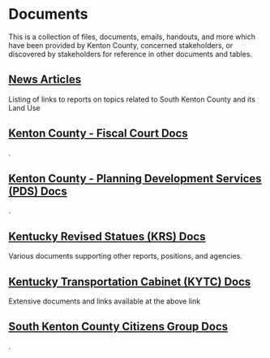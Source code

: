 # Documents  
This is a collection of files, documents, emails, handouts, and more which have been provided by Kenton County, concerned stakeholders, or discovered by stakeholders for reference in other documents and tables.  


## [News Articles](/info/docs/_news_articles.md)
Listing of links to reports on topics related to South Kenton County and its Land Use


## [Kenton County - Fiscal Court Docs](/info/docs/kenton_fiscal_court/README.md)
.


## [Kenton County - Planning Development Services (PDS) Docs](/info/docs/kenton_planning_development_services-pds/README.md)
.


## [Kentucky Revised Statues (KRS) Docs](/info/docs/kentucky_revised_statutes-krs/README.md)
Various documents supporting other reports, positions, and agencies.


## [Kentucky Transportation Cabinet (KYTC) Docs](/info/docs/kentucky_transportation_cabinet-kytc/README.md)
Extensive documents and links available at the above link


## [South Kenton County Citizens Group Docs](/info/docs/south_kenton_county_citizens_group/README.md)
.